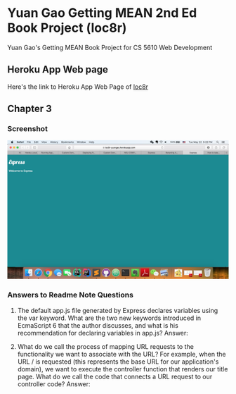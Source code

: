 # Yuan Gao Getting MEAN 2nd Ed Book Project (loc8r)
Yuan Gao's Getting MEAN Book Project for CS 5610 Web Development

## Heroku App Web page
Here's the link to Heroku App Web Page of [loc8r](https://loc8r-yuangao.herokuapp.com)

## Chapter 3
### Screenshot
![ch3](/images/ch3-screenshot.png)

### Answers to Readme Note Questions
1. The default app.js file generated by Express declares variables using the var keyword. What are the two new keywords introduced in EcmaScript 6 that the author discusses, and what is his recommendation for declaring variables in app.js?
Answer:

2. What do we call the process of mapping URL requests to the functionality we want to associate with the URL? For example, when the URL / is requested (this represents the base URL for our application's domain), we want to execute the controller function that renders our title page. What do we call the code that connects a URL request to our controller code?
Answer:
